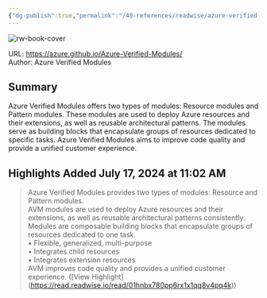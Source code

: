 ```yaml
---
{"dg-publish":true,"permalink":"/40-references/readwise/azure-verified-modules/","tags":["rw/articles"]}
---
```



![rw-book-cover](https://readwise-assets.s3.amazonaws.com/static/images/article1.be68295a7e40.png)

  

URL: <https://azure.github.io/Azure-Verified-Modules/>  
Author: Azure Verified Modules

## Summary

Azure Verified Modules offers two types of modules: Resource modules and Pattern modules. These modules are used to deploy Azure resources and their extensions, as well as reusable architectural patterns. The modules serve as building blocks that encapsulate groups of resources dedicated to specific tasks. Azure Verified Modules aims to improve code quality and provide a unified customer experience.

## Highlights Added July 17, 2024 at 11:02 AM

> Azure Verified Modules provides two types of modules: Resource and Pattern modules.  
> AVM modules are used to deploy Azure resources and their extensions, as well as reusable architectural patterns consistently.  
> Modules are composable building blocks that encapsulate groups of resources dedicated to one task.  
> • Flexible, generalized, multi-purpose  
> • Integrates child resources  
> • Integrates extension resources  
> AVM improves code quality and provides a unified customer experience. ([View Highlight] (<https://read.readwise.io/read/01hnbx780pp6rx1x1qq8v4pq4k>))
